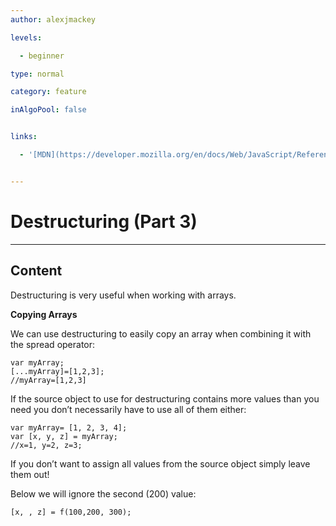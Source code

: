 ```yaml
---
author: alexjmackey

levels:

  - beginner

type: normal

category: feature

inAlgoPool: false


links:

  - '[MDN](https://developer.mozilla.org/en/docs/Web/JavaScript/Reference/Operators/Destructuring_assignment){website}'


---
```


# Destructuring (Part 3)

---
## Content

Destructuring is very useful when working with arrays. 

**Copying Arrays**

We can use destructuring to easily copy an array when combining it with the spread operator:

```
var myArray;
[...myArray]=[1,2,3];
//myArray=[1,2,3]
```

If the source object to use for destructuring contains more values than you need you don’t necessarily have to use all of them either:

```
var myArray= [1, 2, 3, 4];
var [x, y, z] = myArray;
//x=1, y=2, z=3;
```
If you don’t want to assign all values from the source object simply leave them out!

Below we will ignore the second (200) value:

```
[x, , z] = f(100,200, 300);
```

